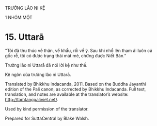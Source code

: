 TRƯỞNG LÃO NI KỆ

1 NHÓM MỘT

# 15\. Uttarā

“Tôi đã thu thúc về thân, về khẩu, rồi về ý. Sau khi nhổ lên tham ái luôn cả gốc rễ, tôi có được trạng thái mát mẻ, chứng được Niết Bàn.”

Trưởng lão ni Uttarā đã nói lời kệ như thế.

Kệ ngôn của trưởng lão ni Uttarā.

Translated by Bhikkhu Indacanda, 2011. Based on the Buddha Jayanthi edition of the Pali canon, as corrected by Bhikkhu Indacanda. Full text, translation, and notes are available at the translator’s website: http://tamtangpaliviet.net/.

Used by kind permission of the translator.

Prepared for SuttaCentral by Blake Walsh.